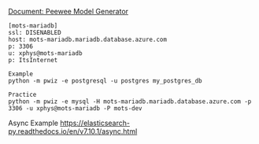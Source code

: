 

[Document: Peewee Model Generator](http://docs.peewee-orm.com/en/latest/peewee/playhouse.html#pwiz-a-model-generator)

```
[mots-mariadb]
ssl: DISENABLED
host: mots-mariadb.mariadb.database.azure.com
p: 3306
u: xphys@mots-mariadb
p: ItsInternet
```


```
Example
python -m pwiz -e postgresql -u postgres my_postgres_db

Practice
python -m pwiz -e mysql -H mots-mariadb.mariadb.database.azure.com -p 3306 -u xphys@mots-mariadb -P mots-dev
```


Async Example
https://elasticsearch-py.readthedocs.io/en/v7.10.1/async.html

